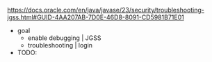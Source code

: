https://docs.oracle.com/en/java/javase/23/security/troubleshooting-jgss.html#GUID-4AA207AB-7D0E-46D8-8091-CD5981B71E01


* goal
  * enable debugging | JGSS
  * troubleshooting | login
* TODO: